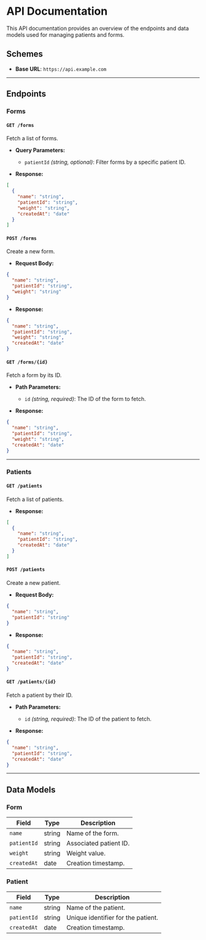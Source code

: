 
# API Documentation

This API documentation provides an overview of the endpoints and data models used for managing patients and forms. 

## Schemes
- **Base URL**: `https://api.example.com`

---

## Endpoints

### Forms

#### `GET /forms`
Fetch a list of forms.

- **Query Parameters:**
  - `patientId` *(string, optional)*: Filter forms by a specific patient ID.

- **Response:**
```json
[
  {
    "name": "string",
    "patientId": "string",
    "weight": "string",
    "createdAt": "date"
  }
]
```

#### `POST /forms`
Create a new form.

- **Request Body:**
```json
{
  "name": "string",
  "patientId": "string",
  "weight": "string"
}
```

- **Response:**
```json
{
  "name": "string",
  "patientId": "string",
  "weight": "string",
  "createdAt": "date"
}
```

#### `GET /forms/{id}`
Fetch a form by its ID.

- **Path Parameters:**
  - `id` *(string, required)*: The ID of the form to fetch.

- **Response:**
```json
{
  "name": "string",
  "patientId": "string",
  "weight": "string",
  "createdAt": "date"
}
```

---

### Patients

#### `GET /patients`
Fetch a list of patients.

- **Response:**
```json
[
  {
    "name": "string",
    "patientId": "string",
    "createdAt": "date"
  }
]
```

#### `POST /patients`
Create a new patient.

- **Request Body:**
```json
{
  "name": "string",
  "patientId": "string"
}
```

- **Response:**
```json
{
  "name": "string",
  "patientId": "string",
  "createdAt": "date"
}
```

#### `GET /patients/{id}`
Fetch a patient by their ID.

- **Path Parameters:**
  - `id` *(string, required)*: The ID of the patient to fetch.

- **Response:**
```json
{
  "name": "string",
  "patientId": "string",
  "createdAt": "date"
}
```

---

## Data Models

### Form
| Field       | Type   | Description                  |
|-------------|--------|------------------------------|
| `name`      | string | Name of the form.            |
| `patientId` | string | Associated patient ID.       |
| `weight`    | string | Weight value.                |
| `createdAt` | date   | Creation timestamp.          |

### Patient
| Field       | Type   | Description                  |
|-------------|--------|------------------------------|
| `name`      | string | Name of the patient.         |
| `patientId` | string | Unique identifier for the patient. |
| `createdAt` | date   | Creation timestamp.          |
